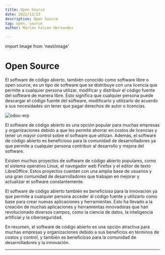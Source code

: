 ```yaml
---
title: Open Source
date: 2022/12/23
description: Open Source
tag: open, source
author: Marlon Falcon Hernandez

---
```

import Image from 'next/image'

# Open Source
El software de código abierto, también conocido como software libre o open source, es un tipo de software que se distribuye con una licencia que permite a cualquier persona utilizar, modificar y distribuir el código fuente del software de manera libre. Esto significa que cualquier persona puede descargar el código fuente del software, modificarlo y utilizarlo de acuerdo a sus necesidades sin tener que pagar derechos de autor o licencias.

<Image
  src="/images/posts/open-source.png"
  alt="odoo-erp"
  width={1066}
  height={800}
  priority
  className="next-image"
/>


El software de código abierto es una opción popular para muchas empresas y organizaciones debido a que les permite ahorrar en costos de licencias y tener un mayor control sobre el software que utilizan. Además, el software de código abierto es beneficioso para la comunidad de desarrolladores ya que permite a cualquier persona contribuir al desarrollo y mejora del software.

Existen muchos proyectos de software de código abierto populares, como el sistema operativo Linux, el navegador web Firefox y el editor de texto LibreOffice. Estos proyectos cuentan con una amplia base de usuarios y una gran comunidad de desarrolladores que trabajan en mejorar y actualizar el software constantemente.

El software de código abierto también es beneficioso para la innovación ya que permite a cualquier persona acceder al código fuente y utilizarlo como base para crear nuevas aplicaciones y herramientas. Esto ha llevado a la creación de muchas aplicaciones y herramientas innovadoras que han revolucionado diversos campos, como la ciencia de datos, la inteligencia artificial y la ciberseguridad.

En resumen, el software de código abierto es una opción atractiva para muchas empresas y organizaciones debido a sus beneficios en términos de costos y control, y también es beneficioso para la comunidad de desarrolladores y la innovación.

---